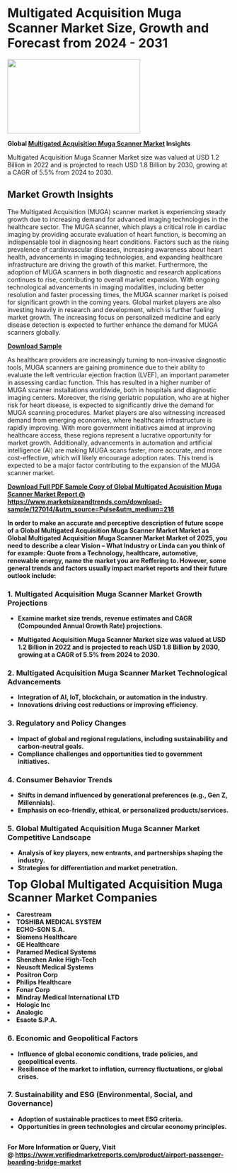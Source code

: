 <H1>Multigated Acquisition Muga Scanner Market Size, Growth and Forecast from 2024 - 2031</H1><img class="aligncenter size-medium wp-image-584254" src="https://thirdeyenews.in/wp-content/uploads/2024/09/Global-Market-Research-300x168.jpeg" alt="" width="300" height="168" /><p><strong>Global&nbsp;<a href="https://www.marketsizeandtrends.com/download-sample/127014/&amp;utm_source=Pulse&amp;utm_medium=218">Multigated Acquisition Muga Scanner Market</a> Insights</strong></p><p>Multigated Acquisition Muga Scanner Market size was valued at USD 1.2 Billion in 2022 and is projected to reach USD 1.8 Billion by 2030, growing at a CAGR of 5.5% from 2024 to 2030.</p><p><h2>Market Growth Insights</h2> <p>The Multigated Acquisition (MUGA) scanner market is experiencing steady growth due to increasing demand for advanced imaging technologies in the healthcare sector. The MUGA scanner, which plays a critical role in cardiac imaging by providing accurate evaluation of heart function, is becoming an indispensable tool in diagnosing heart conditions. Factors such as the rising prevalence of cardiovascular diseases, increasing awareness about heart health, advancements in imaging technologies, and expanding healthcare infrastructure are driving the growth of this market. Furthermore, the adoption of MUGA scanners in both diagnostic and research applications continues to rise, contributing to overall market expansion. With ongoing technological advancements in imaging modalities, including better resolution and faster processing times, the MUGA scanner market is poised for significant growth in the coming years. Global market players are also investing heavily in research and development, which is further fueling market growth. The increasing focus on personalized medicine and early disease detection is expected to further enhance the demand for MUGA scanners globally.</p> <p><strong><a href="#">Download Sample</a></strong></p> <p>As healthcare providers are increasingly turning to non-invasive diagnostic tools, MUGA scanners are gaining prominence due to their ability to evaluate the left ventricular ejection fraction (LVEF), an important parameter in assessing cardiac function. This has resulted in a higher number of MUGA scanner installations worldwide, both in hospitals and diagnostic imaging centers. Moreover, the rising geriatric population, who are at higher risk for heart disease, is expected to significantly drive the demand for MUGA scanning procedures. Market players are also witnessing increased demand from emerging economies, where healthcare infrastructure is rapidly improving. With more government initiatives aimed at improving healthcare access, these regions represent a lucrative opportunity for market growth. Additionally, advancements in automation and artificial intelligence (AI) are making MUGA scans faster, more accurate, and more cost-effective, which will likely encourage adoption rates. This trend is expected to be a major factor contributing to the expansion of the MUGA scanner market.</p> <p><strong><a href="#"></p><p><span class=""><strong>Download Full PDF Sample Copy of Global Multigated Acquisition Muga Scanner Market Report</strong> @ <a href="https://www.marketsizeandtrends.com/download-sample/127014/&amp;utm_source=Pulse&amp;utm_medium=218" target="_blank">https://www.marketsizeandtrends.com/download-sample/127014/&amp;utm_source=Pulse&amp;utm_medium=218</a></span></p><p>In order to make an accurate and perceptive description of future scope of a Global&nbsp;Multigated Acquisition Muga Scanner Market Market as Global&nbsp;Multigated Acquisition Muga Scanner Market Market of 2025, you need to describe a clear Vision &ndash; What Industry or Linda can you think of for example: Quote from a Technology, healthcare, automotive, renewable energy, name the market you are Reffering to. However, some general trends and factors usually impact market reports and their future outlook include:</p><h3>1.&nbsp;<strong>Multigated Acquisition Muga Scanner Market Growth Projections</strong></h3><ul><li>Examine market size trends, revenue estimates and CAGR (Compounded Annual Growth Rate) projections.</li><li><p>Multigated Acquisition Muga Scanner Market size was valued at USD 1.2 Billion in 2022 and is projected to reach USD 1.8 Billion by 2030, growing at a CAGR of 5.5% from 2024 to 2030.</p></li></ul><h3>2.&nbsp;<strong>Multigated Acquisition Muga Scanner Market Technological Advancements</strong></h3><ul><li>Integration of AI, IoT, blockchain, or automation in the industry.</li><li>Innovations driving cost reductions or improving efficiency.</li></ul><h3>3.&nbsp;<strong>Regulatory and Policy Changes</strong></h3><ul><li>Impact of global and regional regulations, including sustainability and carbon-neutral goals.</li><li>Compliance challenges and opportunities tied to government initiatives.</li></ul><h3>4.&nbsp;<strong>Consumer Behavior Trends</strong></h3><ul><li>Shifts in demand influenced by generational preferences (e.g., Gen Z, Millennials).</li><li>Emphasis on eco-friendly, ethical, or personalized products/services.</li></ul><h3>5.&nbsp;<strong>Global Multigated Acquisition Muga Scanner Market Competitive Landscape</strong></h3><ul><li>Analysis of key players, new entrants, and partnerships shaping the industry.</li><li>Strategies for differentiation and market penetration.</li></ul><p data-pm-slice="1 1 []"><span style="color: inherit; font-family: inherit; font-size: 25px;">Top Global Multigated Acquisition Muga Scanner Market Companies</span></p><div class="" data-test-id=""><p><li>Carestream</li><li> TOSHIBA MEDICAL SYSTEM</li><li> ECHO-SON S.A.</li><li> Siemens Healthcare</li><li> GE Healthcare</li><li> Paramed Medical Systems</li><li> Shenzhen Anke High-Tech</li><li> Neusoft Medical Systems</li><li> Positron Corp</li><li> Philips Healthcare</li><li> Fonar Corp</li><li> Mindray Medical International LTD</li><li> Hologic Inc</li><li> Analogic</li><li> Esaote S.P.A.</li></p></div><h3>6.&nbsp;<strong>Economic and Geopolitical Factors</strong></h3><ul><li>Influence of global economic conditions, trade policies, and geopolitical events.</li><li>Resilience of the market to inflation, currency fluctuations, or global crises.</li></ul><h3>7.&nbsp;<strong>Sustainability and ESG (Environmental, Social, and Governance)</strong></h3><ul><li>Adoption of sustainable practices to meet ESG criteria.</li><li>Opportunities in green technologies and circular economy principles.</li></ul><h2><strong style="font-size: 14px;">For More Information or Query, Visit @&nbsp;</strong><a style="background-color: #ffffff; font-size: 14px;" href="https://www.marketsizeandtrends.com/report/multigated-acquisition-muga-scanner-market/" target="_blank">https://www.verifiedmarketreports.com/product/airport-passenger-boarding-bridge-market</a></h2>
